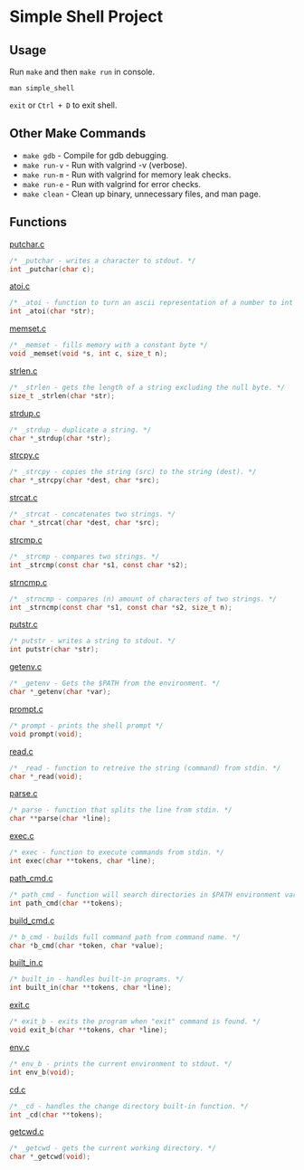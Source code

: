 # Simple Shell Project

## Usage

Run `make` and then `make run` in console.

`man simple_shell`

`exit` or `Ctrl + D` to exit shell.

## Other Make Commands
* `make gdb` - Compile for gdb debugging.
* `make run-v` - Run with valgrind -v (verbose).
* `make run-m` - Run with valgrind for memory leak checks.
* `make run-e` - Run with valgrind for error checks.
* `make clean` - Clean up binary, unnecessary files, and man page.

## Functions
[putchar.c](../master/putchar.c)
```c
/* _putchar - writes a character to stdout. */
int _putchar(char c);
```

[atoi.c](../master/atoi.c)
```c
/* _atoi - function to turn an ascii representation of a number to int */
int _atoi(char *str);
```

[memset.c](../master/memset.c)
```c
/* _memset - fills memory with a constant byte */
void _memset(void *s, int c, size_t n);
```

[strlen.c](../master/strlen.c)
```c
/* _strlen - gets the length of a string excluding the null byte. */
size_t _strlen(char *str);
```

[strdup.c](../master/strdup.c)
```c
/* _strdup - duplicate a string. */
char *_strdup(char *str);
```

[strcpy.c](../master/strcpy.c)
```c
/* _strcpy - copies the string (src) to the string (dest). */
char *_strcpy(char *dest, char *src);
```

[strcat.c](../master/strcat.c)
```c
/* _strcat - concatenates two strings. */
char *_strcat(char *dest, char *src);
```

[strcmp.c](../master/strcmp.c)
```c
/* _strcmp - compares two strings. */
int _strcmp(const char *s1, const char *s2);
```

[strncmp.c](../master/strncmp.c)
```c
/* _strncmp - compares (n) amount of characters of two strings. */
int _strncmp(const char *s1, const char *s2, size_t n);
```

[putstr.c](../master/putstr.c)
```c
/* putstr - writes a string to stdout. */
int putstr(char *str);
```

[getenv.c](../master/getenv.c)
```c
/* _getenv - Gets the $PATH from the environment. */
char *_getenv(char *var);
```

[prompt.c](../master/prompt.c)
```c
/* prompt - prints the shell prompt */
void prompt(void);
```

[read.c](../master/read.c)
```c
/* _read - function to retreive the string (command) from stdin. */
char *_read(void);
```

[parse.c](../master/parse.c)
```c
/* parse - function that splits the line from stdin. */
char **parse(char *line);
```

[exec.c](../master/exec.c)
```c
/* exec - function to execute commands from stdin. */
int exec(char **tokens, char *line);
```

[path_cmd.c](../master/path_cmd.c)
```c
/* path_cmd - function will search directories in $PATH environment variable */
int path_cmd(char **tokens);
```

[build_cmd.c](../master/build_cmd.c)
```c
/* b_cmd - builds full command path from command name. */
char *b_cmd(char *token, char *value);
```

[built_in.c](../master/built_in.c)
```c
/* built_in - handles built-in programs. */
int built_in(char **tokens, char *line);
```

[exit.c](../master/exit.c)
```c
/* exit_b - exits the program when "exit" command is found. */
void exit_b(char **tokens, char *line);
```

[env.c](../master/env.c)
```c
/* env_b - prints the current environment to stdout. */
int env_b(void);
```

[cd.c](../master/cd.c)
```c
/* _cd - handles the change directory built-in function. */
int _cd(char **tokens);
```

[getcwd.c](../master/getcwd.c)
```c
/* _getcwd - gets the current working directory. */
char *_getcwd(void);
```